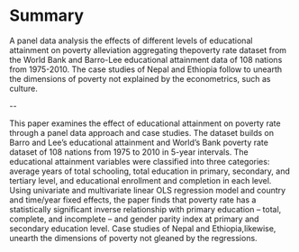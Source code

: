 # Summary

A panel data analysis the effects of different levels of educational attainment on poverty alleviation aggregating thepoverty rate dataset from the World Bank and Barro-Lee educational attainment data of 108 nations from 1975-2010. The case studies of Nepal and Ethiopia follow to unearth the dimensions of poverty not explained by the econometrics, such as culture.

--

This paper examines the effect of educational attainment on poverty rate through a panel data approach and case studies. The dataset builds on Barro and Lee’s educational attainment and World’s Bank poverty rate dataset of 108 nations from 1975 to 2010 in 5-year intervals. The educational attainment variables were classified into three categories: average years of total schooling, total education in primary, secondary, and tertiary level, and educational enrollment and completion in each level. Using univariate and multivariate linear OLS regression model and country and time/year fixed effects, the paper finds that poverty rate has a statistically significant inverse relationship with primary education – total, complete, and incomplete – and gender parity index at primary and secondary education level. Case studies of Nepal and Ethiopia,likewise, unearth the dimensions of poverty not gleaned by the regressions.


